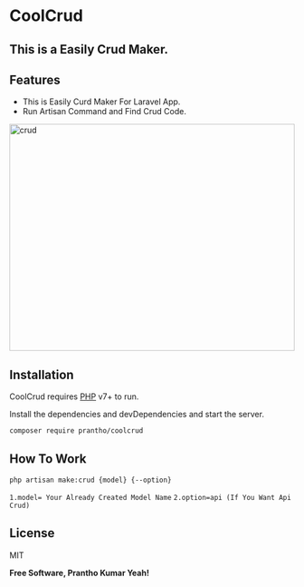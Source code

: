 # CoolCrud
## This is a Easily Crud Maker.



## Features
- This is Easily Curd Maker For Laravel App.
- Run Artisan Command and Find Crud Code.

<img src="https://miro.medium.com/max/945/1*hT0650uAynINJMeIftDj-g.png" alt="crud" width="100%" height="400px"/>

## Installation

CoolCrud requires [PHP](https://php.net/) v7+ to run.

Install the dependencies and devDependencies and start the server.

```sh
composer require prantho/coolcrud
```

## How To Work
``
php artisan make:crud {model} {--option}
``

`
1.model= Your Already Created Model Name
`
`
2.option=api (If You Want Api Crud)
`
## License

MIT

**Free Software, Prantho Kumar Yeah!**
